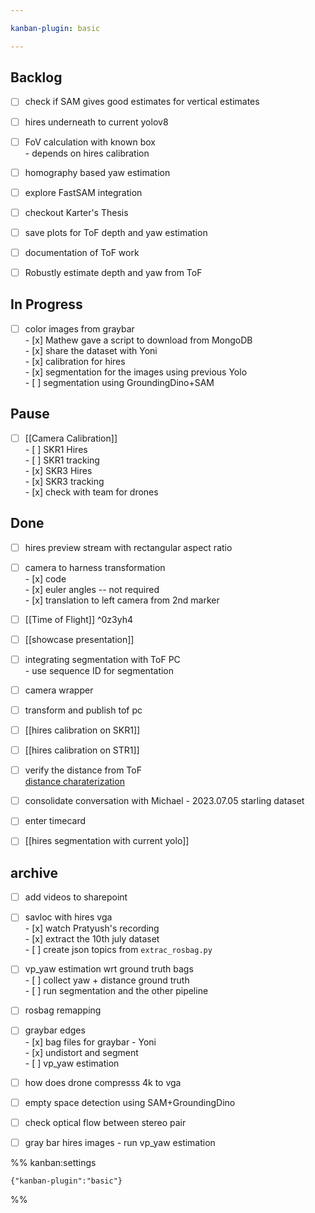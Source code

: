 ```yaml
---

kanban-plugin: basic

---
```


## Backlog

- [ ] check if SAM gives good estimates for vertical estimates
- [ ] hires underneath to current yolov8
- [ ] FoV calculation with known box<br>- depends on hires calibration
- [ ] homography based yaw estimation
- [ ] explore FastSAM integration
- [ ] checkout Karter's Thesis
- [ ] save plots for ToF depth and yaw estimation
- [ ] documentation of ToF work
- [ ] Robustly estimate depth and yaw from ToF


## In Progress

- [ ] color images from graybar<br>- [x] Mathew gave a script to download from MongoDB<br>- [x] share the dataset with Yoni<br>- [x] calibration for hires<br>- [x] segmentation for the images using previous Yolo<br>- [ ] segmentation using GroundingDino+SAM


## Pause

- [ ] [[Camera Calibration]]<br>- [ ]  SKR1 Hires <br>- [ ]  SKR1 tracking<br>- [x]  SKR3 Hires<br>- [x]  SKR3 tracking<br>- [x]  check with team for drones


## Done

- [ ] hires preview stream with rectangular aspect ratio
- [ ] camera to harness transformation<br>- [x] code <br>- [x] euler angles -- not required<br>- [x] translation to left camera from 2nd marker
- [ ] [[Time of Flight]] ^0z3yh4
- [ ] [[showcase presentation]]
- [ ] integrating segmentation with ToF PC<br>- use sequence ID for segmentation
- [ ] camera wrapper
- [ ] transform and publish tof pc
- [ ] [[hires calibration on SKR1]]
- [ ] [[hires calibration on STR1]]
- [ ] verify the distance from ToF<br>[distance charaterization](https://docs.google.com/spreadsheets/d/1Z4md_isMuGlsjRxvag8epsKHRNfii5nQlp1vZVF5CNQ/edit#gid=0)
- [ ] consolidate conversation with Michael - 2023.07.05 starling dataset
- [ ] enter timecard
- [ ] [[hires segmentation with current yolo]]


## archive

- [ ] add videos to sharepoint
- [ ] savloc with hires vga<br>- [x] watch Pratyush's recording<br>- [x] extract the 10th july dataset<br>- [ ] create json topics from `extrac_rosbag.py`
- [ ] vp_yaw estimation wrt ground truth bags<br>- [ ]  collect yaw + distance ground truth<br>- [ ]  run segmentation and the other pipeline
- [ ] rosbag remapping
- [ ] graybar edges<br>- [x] bag files for graybar - Yoni<br>- [x] undistort and segment<br>- [ ] vp_yaw estimation
- [ ] how does drone compresss 4k to vga
- [ ] empty space detection using SAM+GroundingDino
- [ ] check optical flow between stereo pair
- [ ] gray bar hires images - run vp_yaw estimation




%% kanban:settings
```
{"kanban-plugin":"basic"}
```
%%